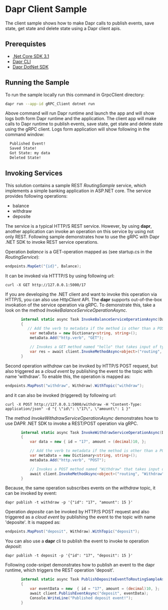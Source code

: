 # Dapr Client Sample
The client sample shows how to make Dapr calls to publish events, save state, get state and delete state using a Dapr client apis. 

## Prerequistes
* [.Net Core SDK 3.1](https://dotnet.microsoft.com/download)
* [Dapr CLI](https://github.com/dapr/cli)
* [Dapr DotNet SDK](https://github.com/dapr/dotnet-sdk)


 ## Running the Sample

 To run the sample locally run this command in GrpcClient directory:
 ```sh
 dapr run --app-id gRPC_Client dotnet run
 ```

 Above command will run Dapr runtime and launch the app and will show logs both form Dapr runtime and the application. The client app will make calls to Dapr runtime to publish events, save state, get state and delete state using the gRPC client.
 Logs form application will show following in the command window:
```sh
  Published Event!
  Saved State!
  Got State: my data
  Deleted State!
 ```

## Invoking Services
This solution contains a sample REST *RoutingSample* service, which implements a simple banking application in ASP.NET core.
The service provides following operations:
- balance
- withdraw
- deposite

The service is a typical HTTP/S REST service. However, by using **dapr**, another application can invoke an operation on this service by using not only REST.
Following sample demonstrates how to use the gRPC with Dapr .NET SDK to invoke REST service operations.

Operation *balance* is a GET-operation mapped as (see startup.cs in the *RoutingService*):
 ```c#
 endpoints.MapGet("{id}", Balance);
 ```

It can be invoked via HTTTP/S by using following url:
 ```
curl -X GET http://127.0.0.1:5000/17
 ```

If you are developing the .NET client and want to invoke this operation via HTTP/S, you can also use *HttpClient* API.
The **dapr** supports out-of-the-box invokation of the service operation via gRPC.
To demonstrate this, take a look on the method *InvokeBalanceServiceOperationAsync*.
 ```c#
        internal static async Task InvokeBalanceServiceOperationAsync(DaprClient client)
        {
           // Add the verb to metadata if the method is other than a POST
            var metaData = new Dictionary<string, string>();
            metaData.Add("http.verb", "GET");

            // Invokes a GET method named "hello" that takes input of type "MyData" and returns a string.
            var res = await client.InvokeMethodAsync<object>("routing", "17", metaData);
        }   
 ```



Second operation *withdraw* can be invoked by HTTP/S POST request, but also triggered as a *cloud event* by publishing the event to the topic with name 'withdraw'.
To enable this, the operation is mapped as:
 ```c#
endpoints.MapPost("withdraw", Withdraw).WithTopic("withdraw");
 ```
and it can also be invoked (triggered) by following url:

 ``` 
curl -X POST http://127.0.0.1:5000/withdraw -H "Content-Type: application/json" -d "{ \"id\": \"17\", \"amount\": 1 }"
 ```


The method *InvokeWithdrawServiceOperationAsync* demonstrates how to use DAPR .NET SDK to invoke a REST/POST operation via gRPC.
 ```c#
        internal static async Task InvokeWithdrawServiceOperationAsync(DaprClient client)
        {
            var data = new { id = "17", amount = (decimal)10, };

            // Add the verb to metadata if the method is other than a POST
            var metaData = new Dictionary<string, string>();
            metaData.Add("http.verb", "POST");

            // Invokes a POST method named "Withdraw" that takes input of type "Transaction" as define in the RoutingSample.
            await client.InvokeMethodAsync<object>("routing", "Withdraw", data, metaData);
        }
 ```

Because, the same operation subscribes events on the *withdraw* topic, it can be invoked by event:
``` 
dapr publish -t withdraw -p '{"id": "17", "amount": 15 }'
``` 

Operation *deposite* can be invoked by HTTP/S POST request and also triggered as a *cloud event* by publishing the event to the topic with name 'deposite'.
It is mapped as:
 ```c#
endpoints.MapPost("deposit", Withdraw).WithTopic("deposit");
 ```
You can also use a **dapr** cli to publish the event to invoke te operation *deposit*: 
``` 
dapr publish -t deposit -p '{"id": "17", "deposit": 15 }'
 ``` 

Following code-snipet demonstrates how to publish an event to the dapr runtime, which triggers the REST operation 'deposit'.
 ```c#
        internal static async Task PublishDepositeEventToRoutingSampleAsync(DaprClient client)
        {
            var eventData = new  { id = "17", amount = (decimal)10, };
            await client.PublishEventAsync("deposit", eventData);
            Console.WriteLine("Published deposit event!");
        }
 ```